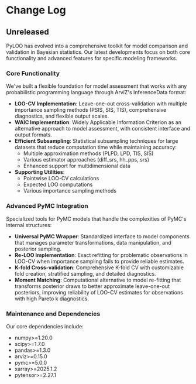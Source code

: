 # Change Log

## Unreleased

PyLOO has evolved into a comprehensive toolkit for model comparison and validation in Bayesian statistics. Our latest developments focus on both core functionality and advanced features for specific modeling frameworks.

### Core Functionality

We've built a flexible foundation for model assessment that works with any probabilistic programming language through ArviZ's InferenceData format:

- **LOO-CV Implementation**: Leave-one-out cross-validation with multiple importance sampling methods (PSIS, SIS, TIS), comprehensive diagnostics, and flexible output scales.
- **WAIC Implementation**: Widely Applicable Information Criterion as an alternative approach to model assessment, with consistent interface and output formats.
- **Efficient Subsampling**: Statistical subsampling techniques for large datasets that reduce computation time while maintaining accuracy:
  - Multiple approximation methods (PLPD, LPD, TIS, SIS)
  - Various estimator approaches (diff_srs, hh_pps, srs)
  - Enhanced support for multidimensional data
- **Supporting Utilities**:
  - Pointwise LOO-CV calculations
  - Expected LOO computations
  - Various importance sampling methods

### Advanced PyMC Integration

Specialized tools for PyMC models that handle the complexities of PyMC's internal structures:

- **Universal PyMC Wrapper**: Standardized interface to model components that manages parameter transformations, data manipulation, and posterior sampling.
- **Re-LOO Implementation**: Exact refitting for problematic observations in LOO-CV when importance sampling fails to provide reliable estimates.
- **K-fold Cross-validation**: Comprehensive K-fold CV with customizable fold creation, stratified sampling, and detailed diagnostics.
- **Moment Matching**: Computational alternative to model re-fitting that transforms posterior draws to better approximate leave-one-out posteriors, improving reliability of LOO-CV estimates for observations with high Pareto k diagnostics.

### Maintenance and Dependencies

Our core dependencies include:
- numpy>=1.20.0
- scipy>=1.7.0
- pandas>=1.3.0
- arviz>=0.15.0
- pymc>=5.0.0
- xarray>=2025.1.2
- pytensor>=2.27.1
